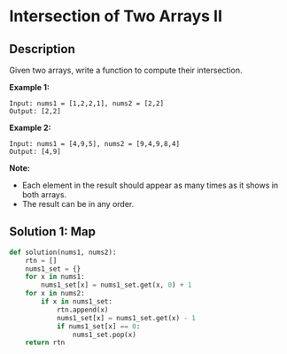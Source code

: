 # Intersection of Two Arrays II

## Description

Given two arrays, write a function to compute their intersection.

**Example 1:**

```
Input: nums1 = [1,2,2,1], nums2 = [2,2]
Output: [2,2]
```

**Example 2:**

```
Input: nums1 = [4,9,5], nums2 = [9,4,9,8,4]
Output: [4,9]
```

**Note:**

- Each element in the result should appear as many times as it shows in both arrays.
- The result can be in any order.

## Solution 1: Map

```python
def solution(nums1, nums2):
    rtn = []
    nums1_set = {}
    for x in nums1:
        nums1_set[x] = nums1_set.get(x, 0) + 1
    for x in nums2:
        if x in nums1_set:
            rtn.append(x)
            nums1_set[x] = nums1_set.get(x) - 1
            if nums1_set[x] == 0:
                nums1_set.pop(x)
    return rtn
```

